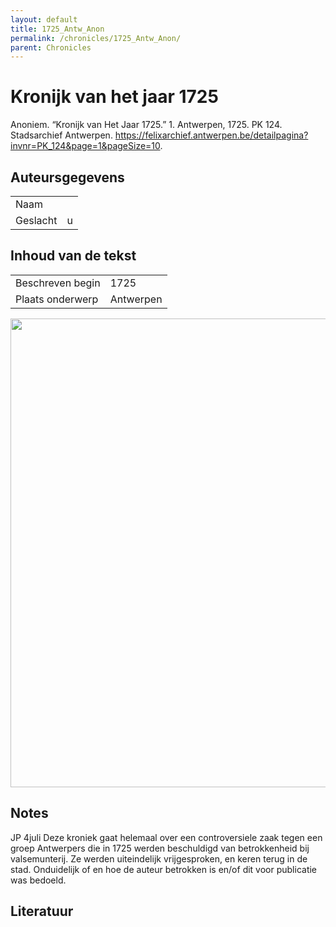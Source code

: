 ```yaml
---
layout: default
title: 1725_Antw_Anon
permalink: /chronicles/1725_Antw_Anon/
parent: Chronicles
--- 
```



# Kronijk van het jaar 1725 

Anoniem. “Kronijk van Het Jaar 1725.” 1. Antwerpen, 1725. PK 124. Stadsarchief Antwerpen. https://felixarchief.antwerpen.be/detailpagina?invnr=PK_124&page=1&pageSize=10. 

## Auteursgegevens 

| | | 
| --------------- | --------------- | 
| Naam |   | 
| Geslacht | u | 

## Inhoud van de tekst 

| | | 
| --------------- | --------------- | 
| Beschreven begin | 1725 | 
| Plaats onderwerp | Antwerpen | 

[<img src="..\..\barplots_chronicles\1725_Antw_Anon.jpg" width="750"/>](..\..\barplots_chronicles\1725_Antw_Anon.jpg) 

## Notes 

JP 4juli Deze kroniek gaat helemaal over een controversiele zaak tegen een
groep Antwerpers die in 1725 werden beschuldigd van betrokkenheid bij
valsemunterij. Ze werden uiteindelijk vrijgesproken, en keren terug in de
stad. Onduidelijk of en hoe de auteur betrokken is en/of dit voor publicatie
was bedoeld.



## Literatuur 

